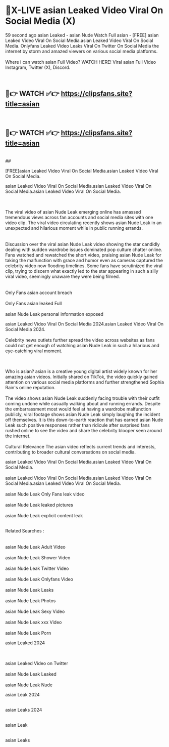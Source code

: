 # 🔴X-LIVE asian Leaked Video Viral On Social Media (X)<br>


59 second ago asian Leaked  - asian Nude  Watch Full asian - [FREE] asian Leaked Video Viral On Social Media.asian Leaked Video Viral On Social Media.   Onlyfans Leaked Video Leaks Viral On Twitter On Social Media the internet by storm and amazed viewers on various social media platforms. <br><br>
Where i can watch asian Full Video? WATCH HERE! Viral asian Full Video Instagram, Twitter (X), Discord. <br>


 <br>

##  🔴👉 WATCH ✅👉  <a href="https://clipsfans.site?title=asian&ref=git">https://clipsfans.site?title=asian</a> <br>
  <br>

##  🔴👉 WATCH ✅👉  <a href="https://clipsfans.site?title=asian&ref=git">https://clipsfans.site?title=asian</a> <br>
  <br>
  ##



[FREE]asian Leaked Video Viral On Social Media.asian Leaked Video Viral On Social Media. <br>

asian Leaked Video Viral On Social Media.asian Leaked Video Viral On Social Media.asian Leaked Video Viral On Social Media. <br>


  <br>

  <br>
The viral video of asian Nude Leak emerging online has amassed tremendous views across fan accounts and social media sites with one video clip. The viral video circulating recently shows asian Nude Leak in an unexpected and hilarious moment while in public running errands.<br>
<br>


<br>
Discussion over the viral asian Nude Leak video showing the star candidly dealing with sudden wardrobe issues dominated pop culture chatter online. Fans watched and rewatched the short video, praising asian Nude Leak for taking the malfunction with grace and humor even as cameras captured the celebrity video now flooding timelines. Some fans have scrutinized the viral clip, trying to discern what exactly led to the star appearing in such a silly viral video, seemingly unaware they were being filmed.<br>
<br>
<br> 
Only Fans asian account breach<br>
<br>
Only Fans asian leaked Full <br>
<br>
asian Nude Leak personal information exposed<br>

asian Leaked Video Viral On Social Media 2024.asian Leaked Video Viral On Social Media 2024. <br>
<br>
Celebrity news outlets further spread the video across websites as fans could not get enough of watching asian Nude Leak in such a hilarious and eye-catching viral moment.<br>
<br>

<br>
Who is asian? asian is a creative young digital artist widely known for her amazing asian videos. Initially shared on TikTok, the video quickly gained attention on various social media platforms and further strengthened Sophia Rain's online reputation.<br>
<br>
The video shows asian Nude Leak suddenly facing trouble with their outfit coming undone while casually walking about and running errands. Despite the embarrassment most would feel at having a wardrobe malfunction publicly, viral footage shows asian Nude Leak simply laughing the incident off themselves. It is this down-to-earth reaction that has earned asian Nude Leak such positive responses rather than ridicule after surprised fans rushed online to see the video and share the celebrity blooper seen around the internet.<br>
<br>
Cultural Relevance The asian video reflects current trends and interests, contributing to broader cultural conversations on social media.<br>

asian Leaked Video Viral On Social Media.asian Leaked Video Viral On Social Media.<br>
<br>
asian Leaked Video Viral On Social Media.asian Leaked Video Viral On Social Media.asian Leaked Video Viral On Social Media.<br>
<br>
asian Nude Leak Only Fans leak video<br>
<br>
asian Nude Leak leaked pictures<br>
<br>
asian Nude Leak explicit content leak<br>


<br>
Related Searches :<br>
<br>

<br>
asian Nude Leak Adult Video<br>
<br>
asian Nude Leak Shower Video<br>
<br>
asian Nude Leak Twitter Video<br>
<br>
asian Nude Leak Onlyfans Video<br>
<br>
asian Nude Leak Leaks<br>
<br>
asian Nude Leak Photos<br>

<br>
asian Nude Leak Sexy Video<br>
<br>
asian Nude Leak xxx Video<br>
<br>
asian Nude Leak Porn<br>

asian  Leaked 2024 <br> <br>
<br>

asian Leaked Video on Twitter <br>
<br>
asian Nude Leak Leaked<br>
<br>
asian Nude Leak Nude<br>


asian  Leak 2024 <br> <br>



asian  Leaks 2024 <br> <br>



 
asian  Leak<br> <br>



asian  Leaks<br> <br>





</p>




 



</p>










